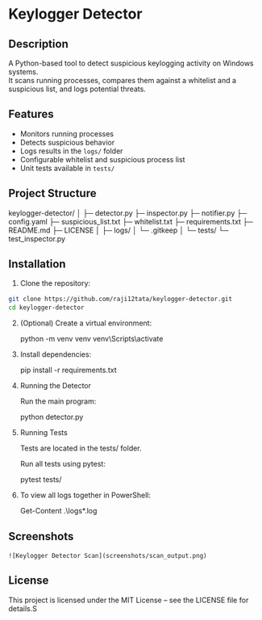 # Keylogger Detector

## Description

A Python-based tool to detect suspicious keylogging activity on Windows systems.  
It scans running processes, compares them against a whitelist and a suspicious list, and logs potential threats.

## Features

- Monitors running processes
- Detects suspicious behavior
- Logs results in the `logs/` folder
- Configurable whitelist and suspicious process list
- Unit tests available in `tests/`

## Project Structure

keylogger-detector/
│
├─ detector.py
├─ inspector.py
├─ notifier.py
├─ config.yaml
├─ suspicious_list.txt
├─ whitelist.txt
├─ requirements.txt
├─ README.md
├─ LICENSE
│
├─ logs/
│ └─ .gitkeep
│
└─ tests/
└─ test_inspector.py

## Installation

1. Clone the repository:

```bash
git clone https://github.com/raji12tata/keylogger-detector.git
cd keylogger-detector
```

2. (Optional) Create a virtual environment:

   python -m venv venv
   venv\Scripts\activate

3. Install dependencies:

   pip install -r requirements.txt

4. Running the Detector

   Run the main program:

   python detector.py

5. Running Tests

   Tests are located in the tests/ folder.

   Run all tests using pytest:

   pytest tests/

6. To view all logs together in PowerShell:

   Get-Content .\logs\*.log

## Screenshots

    ![Keylogger Detector Scan](screenshots/scan_output.png)

## License

This project is licensed under the MIT License – see the LICENSE file for details.S
